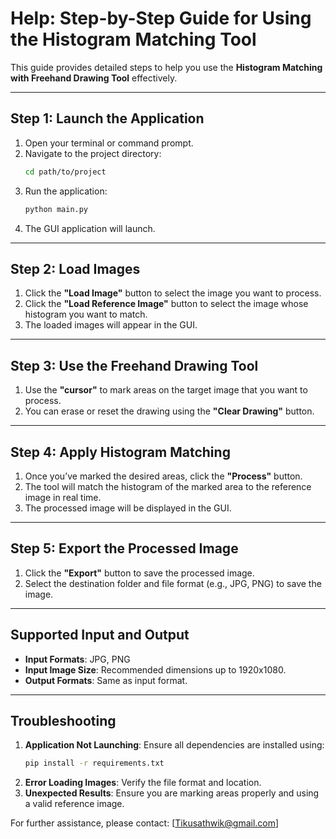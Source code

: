 # Help: Step-by-Step Guide for Using the Histogram Matching Tool

This guide provides detailed steps to help you use the **Histogram Matching with Freehand Drawing Tool** effectively.

---

## Step 1: Launch the Application
1. Open your terminal or command prompt.
2. Navigate to the project directory:
   ```bash
   cd path/to/project
   ```
3. Run the application:
   ```bash
   python main.py
   ```
4. The GUI application will launch.

---

## Step 2: Load Images
1. Click the **"Load Image"** button to select the image you want to process.
2. Click the **"Load Reference Image"** button to select the image whose histogram you want to match.
3. The loaded images will appear in the GUI.

---

## Step 3: Use the Freehand Drawing Tool
1. Use the **"cursor"** to mark areas on the target image that you want to process.
2. You can erase or reset the drawing using the **"Clear Drawing"** button.

---

## Step 4: Apply Histogram Matching
1. Once you’ve marked the desired areas, click the **"Process"** button.
2. The tool will match the histogram of the marked area to the reference image in real time.
3. The processed image will be displayed in the GUI.

---

## Step 5: Export the Processed Image
1. Click the **"Export"** button to save the processed image.
2. Select the destination folder and file format (e.g., JPG, PNG) to save the image.
---

## Supported Input and Output
- **Input Formats**: JPG, PNG
- **Input Image Size**: Recommended dimensions up to 1920x1080.
- **Output Formats**: Same as input format.

---

## Troubleshooting
1. **Application Not Launching**: Ensure all dependencies are installed using:
   ```bash
   pip install -r requirements.txt
   ```
2. **Error Loading Images**: Verify the file format and location.
3. **Unexpected Results**: Ensure you are marking areas properly and using a valid reference image.


For further assistance, please contact: [Tikusathwik@gmail.com]
